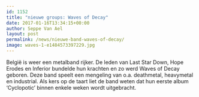 ```yaml
---
id: 1152
title: "nieuwe groups: Waves of Decay"
date: 2017-01-16T13:34:15+00:00
author: Seppe Van Ael
layout: post
permalink: /news/nieuwe-band-waves-of-decay/
image: waves-1-e1484573397229.jpg
---
```

België is weer een metalband rijker. De leden van Last Star Down, Hope Erodes en Inferior bundelde hun krachten en zo werd Waves of Decay geboren. Deze band speelt een mengeling van o.a. deathmetal, heavymetal en industrial. Als kers op de taart liet de band weten dat hun eerste album ‘Cyclopotic’ binnen enkele weken wordt uitgebracht.



&nbsp;